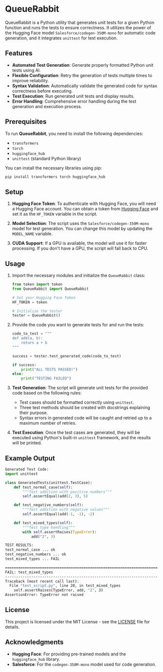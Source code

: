 
# QueueRabbit

QueueRabbit is a Python utility that generates unit tests for a given Python function and runs the tests to ensure correctness. It utilizes the power of the Hugging Face model `Salesforce/codegen-350M-mono` for automatic code generation, and it integrates `unittest` for test execution.

## Features

- **Automated Test Generation**: Generate properly formatted Python unit tests using AI.
- **Flexible Configuration**: Retry the generation of tests multiple times to improve reliability.
- **Syntax Validation**: Automatically validate the generated code for syntax correctness before executing.
- **Test Execution**: Run generated unit tests and display results.
- **Error Handling**: Comprehensive error handling during the test generation and execution process.

## Prerequisites

To run **QueueRabbit**, you need to install the following dependencies:

- `transformers`
- `torch`
- `huggingface_hub`
- `unittest` (standard Python library)

You can install the necessary libraries using pip:

```bash
pip install transformers torch huggingface_hub
```

## Setup

1. **Hugging Face Token**: To authenticate with Hugging Face, you will need a Hugging Face account. You can obtain a token from [Hugging Face](https://huggingface.co/settings/tokens) and set it as the `HF_TOKEN` variable in the script.

2. **Model Selection**: The script uses the `Salesforce/codegen-350M-mono` model for test generation. You can change this model by updating the `MODEL_NAME` variable.

3. **CUDA Support**: If a GPU is available, the model will use it for faster processing. If you don't have a GPU, the script will fall back to CPU.

## Usage

1. Import the necessary modules and initialize the `QueueRabbit` class:
   ```python
   from token import token
   from QueueRabbit import QueueRabbit

   # Set your Hugging Face Token
   HF_TOKEN = token

   # Initialize the tester
   tester = QueueRabbit()
   ```

2. Provide the code you want to generate tests for and run the tests:
   ```python
   code_to_test = """
   def add(a, b):
       return a + b
   """

   success = tester.test_generated_code(code_to_test)

   if success:
       print("ALL TESTS PASSED!")
   else:
       print("TESTING FAILED")
   ```

3. **Test Generation**: The script will generate unit tests for the provided code based on the following rules:
   - Test cases should be formatted correctly using `unittest`.
   - Three test methods should be created with docstrings explaining their purpose.
   - Syntax errors in generated code will be caught and retried up to a maximum number of retries.

4. **Test Execution**: Once the test cases are generated, they will be executed using Python's built-in `unittest` framework, and the results will be printed.

## Example Output

```python
Generated Test Code:
import unittest

class GeneratedTests(unittest.TestCase):
    def test_normal_case(self):
        """Test addition with positive numbers"""
        self.assertEqual(add(2, 3), 5)

    def test_negative_numbers(self):
        """Test addition with negative values"""
        self.assertEqual(add(-1, -1), -2)

    def test_mixed_types(self):
        """Test type handling"""
        with self.assertRaises(TypeError):
            add("2", 3)
```

```bash
TEST RESULTS:
test_normal_case ... ok
test_negative_numbers ... ok
test_mixed_types ... FAIL

======================================================================
FAIL: test_mixed_types
----------------------------------------------------------------------
Traceback (most recent call last):
  File "test_script.py", line 20, in test_mixed_types
    self.assertRaises(TypeError, add, "2", 3)
AssertionError: TypeError not raised
```

## License

This project is licensed under the MIT License - see the [LICENSE](LICENSE) file for details.

## Acknowledgments

- **Hugging Face**: For providing pre-trained models and the `huggingface_hub` library.
- **Salesforce**: For the `codegen-350M-mono` model used for code generation.



